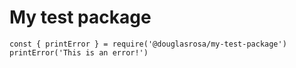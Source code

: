 # My test package

```const { printError } = require('@douglasrosa/my-test-package')```
```printError('This is an error!')```
